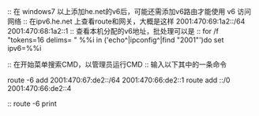 
:: 在 windows7 以上添加he.net的v6后，可能还需添加v6路由才能使用 v6 访问网络
:: 在ipv6.he.net 上查看route和网关，大概是这样 2001:470:69:1a2::/64 2001:470:68:1a2::1
:: 查看本机分配的v6地址，批处理可以是
:: for /f "tokens=16 delims= " %%i in ('echo^|ipconfig^|find "2001"')do set ipv6=%%i

:: 在开始菜单搜索CMD，以管理员运行CMD
:: 输入以下其中的一条命令

route -6 add 2001:470:67:de2::/64 2001:470:66:de2::1
route add ::/0 2001:470:66:de2::4

:: route -6 print

